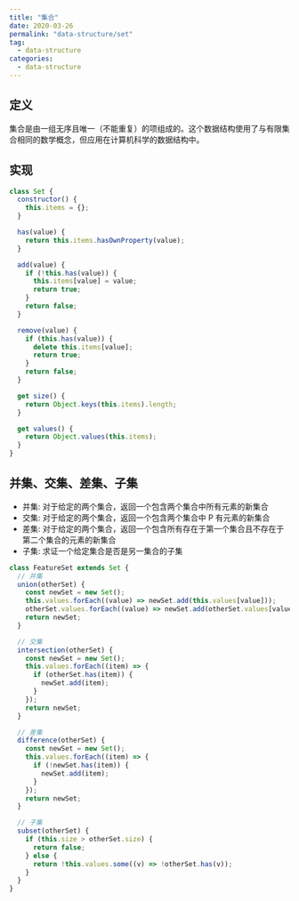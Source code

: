 ```yaml
---
title: "集合"
date: 2020-03-26
permalink: "data-structure/set"
tag:
  - data-structure
categories:
  - data-structure
---
```


## 定义

集合是由一组无序且唯一（不能重复）的项组成的。这个数据结构使用了与有限集合相同的数学概念，但应用在计算机科学的数据结构中。

## 实现

```js
class Set {
  constructor() {
    this.items = {};
  }

  has(value) {
    return this.items.hasOwnProperty(value);
  }

  add(value) {
    if (!this.has(value)) {
      this.items[value] = value;
      return true;
    }
    return false;
  }

  remove(value) {
    if (this.has(value)) {
      delete this.items[value];
      return true;
    }
    return false;
  }

  get size() {
    return Object.keys(this.items).length;
  }

  get values() {
    return Object.values(this.items);
  }
}
```

## 并集、交集、差集、子集

- 并集: 对于给定的两个集合，返回一个包含两个集合中所有元素的新集合
- 交集: 对于给定的两个集合，返回一个包含两个集合中 Р 有元素的新集合
- 差集: 对于给定的两个集合，返回一个包含所有存在于第一个集合且不存在于第二个集合的元素的新集合
- 子集: 求证一个给定集合是否是另一集合的子集

```js
class FeatureSet extends Set {
  // 并集
  union(otherSet) {
    const newSet = new Set();
    this.values.forEach((value) => newSet.add(this.values[value]));
    otherSet.values.forEach((value) => newSet.add(otherSet.values[value]));
    return newSet;
  }

  // 交集
  intersection(otherSet) {
    const newSet = new Set();
    this.values.forEach((item) => {
      if (otherSet.has(item)) {
        newSet.add(item);
      }
    });
    return newSet;
  }

  // 差集
  difference(otherSet) {
    const newSet = new Set();
    this.values.forEach((item) => {
      if (!newSet.has(item)) {
        newSet.add(item);
      }
    });
    return newSet;
  }

  // 子集
  subset(otherSet) {
    if (this.size > otherSet.size) {
      return false;
    } else {
      return !this.values.some((v) => !otherSet.has(v));
    }
  }
}
```
